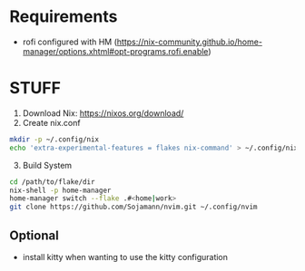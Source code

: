 # Requirements
- rofi configured with HM (https://nix-community.github.io/home-manager/options.xhtml#opt-programs.rofi.enable)

# STUFF
1. Download Nix: https://nixos.org/download/
2. Create nix.conf
```bash
mkdir -p ~/.config/nix
echo 'extra-experimental-features = flakes nix-command' > ~/.config/nix/nix.conf
```
3. Build System
```bash
cd /path/to/flake/dir
nix-shell -p home-manager
home-manager switch --flake .#<home|work>
git clone https://github.com/Sojamann/nvim.git ~/.config/nvim
```

## Optional
- install kitty when wanting to use the kitty configuration
